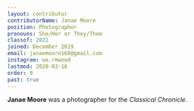 ```yaml
---
layout: contributor
contributorName: Janae Moore
position: Photographer
pronouns: She/Her or They/Them
classof: 2021
joined: December 2019
email: janaemoore160@gmail.com
instagram: wo.rmwood
lastmod: 2020-03-16
order: 9
past: true
---
```

**Janae Moore** was a photographer for the *Classical Chronicle*.
